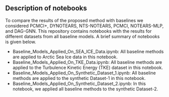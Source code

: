 ## Description of notebooks
To compare the results of the proposed method with baselines we considered PCMCI+, DYNOTEARS, NTS-NOTEARS, PCMCI, NOTEARS-MLP, and DAG-GNN. This repository contains notebooks with the results for different datasets from all baseline models. A brief summary of notebooks is given below. 

- Baseline_Models_Applied_On_SEA_ICE_Data.ipynb: All baseline methods are applied to Arctic Sea Ice data in this notebook.
- Baseline_Models_Applied_On_TKE_Data.ipynb: All baseline methods are applied to the Turbulence Kinetic Energy (TKE) dataset in this notebook.
- Baseline_Models_Applied_On_Synthetic_Dataset_1.ipynb: All baseline methods are applied to the synthetic Dataset-1 in this notebook.
- Baseline_Models_Applied_On_Synthetic_Dataset_2.ipynb: In this notebook, we applied all baseline methods to the synthetic Dataset-2.    
 
